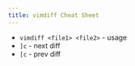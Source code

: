 ```yaml
---
title: vimdiff Cheat Sheet
---
```


- `vimdiff <file1> <file2>` - usage
- `]c` - next diff
- `[c` - prev diff